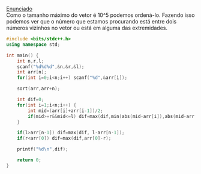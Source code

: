 <!--
title: Solução OBI 2018 Maximin
date:05/02/2020
-->
[Enunciado](https://olimpiada.ic.unicamp.br/pratique/pu/2018/f3/maximin/)  
Como o tamanho máximo do vetor é 10^5 podemos ordená-lo. Fazendo isso podemos ver que o número que estamos procurando está
entre dois números vizinhos no vetor ou está em alguma das extremidades.

```cpp
#include <bits/stdc++.h>
using namespace std;

int main() {
    int n,r,l;
    scanf("%d%d%d",&n,&r,&l);
    int arr[n];
    for(int i=0;i<n;i++) scanf("%d",&arr[i]);

    sort(arr,arr+n);

    int dif=0;
    for(int i=1;i<n;i++) {
        int mid=(arr[i]+arr[i-1])/2;
        if(mid>=r&&mid<=l) dif=max(dif,min(abs(mid-arr[i]),abs(mid-arr[i-1])));
    }

    if(l>arr[n-1]) dif=max(dif, l-arr[n-1]);
    if(r<arr[0]) dif=max(dif,arr[0]-r);

    printf("%d\n",dif);

    return 0;
}
```
